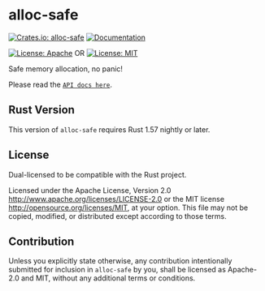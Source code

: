 # alloc-safe

[![Crates.io: alloc-safe](https://img.shields.io/crates/v/alloc-safe.svg)](https://crates.io/crates/alloc-safe)
[![Documentation](https://docs.rs/alloc-safe/badge.svg)](https://docs.rs/alloc-safe)

[![License: Apache](https://img.shields.io/badge/License-Apache%202.0-red.svg)](LICENSE-APACHE)
OR
[![License: MIT](https://img.shields.io/badge/license-MIT-blue.svg)](LICENSE-MIT)

Safe memory allocation, no panic!

Please read the [`API docs here`](https://docs.rs/alloc-safe).

## Rust Version

This version of `alloc-safe` requires Rust 1.57 nightly or later.

## License

Dual-licensed to be compatible with the Rust project.

Licensed under the Apache License, Version 2.0
http://www.apache.org/licenses/LICENSE-2.0 or the MIT license
http://opensource.org/licenses/MIT, at your
option. This file may not be copied, modified, or distributed
except according to those terms.

## Contribution

Unless you explicitly state otherwise, any contribution intentionally submitted
for inclusion in `alloc-safe` by you, shall be licensed as Apache-2.0 and MIT, without any additional
terms or conditions.
